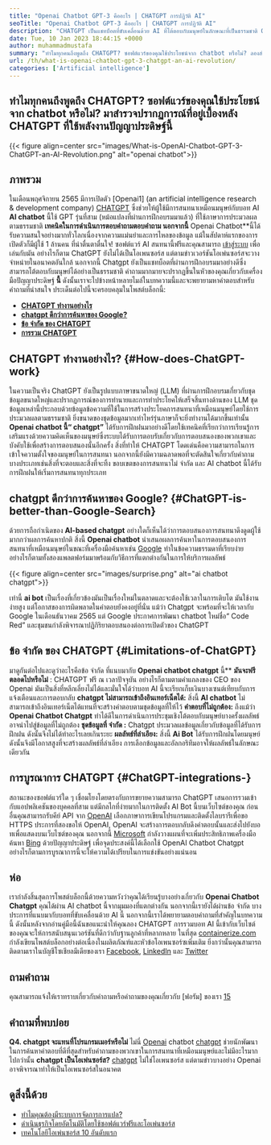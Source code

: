 ```yaml
---
title: "Openai Chatbot GPT-3 คืออะไร | CHATGPT การปฏิวัติ AI" 
seoTitle: "Openai Chatbot GPT-3 คืออะไร | CHATGPT การปฏิวัติ AI" 
description: "CHATGPT เป็นแชทบ็อตที่ขับเคลื่อนด้วย AI ที่โต้ตอบกับมนุษย์ในลักษณะที่เป็นธรรมชาติ OpenAI chatbot นี้ใช้แบบจำลองการประมวลผลภาษา AI ที่เรียกว่า GPT-3" 
date: Tue, 10 Jan 2023 18:44:15 +0000
author: muhammadmustafa
summary: "ทำไมทุกคนถึงพูดถึง CHATGPT? ซอฟต์แวร์ของคุณใช้ประโยชน์จาก chatbot หรือไม่? ลองสำรวจปรากฏการณ์ที่อยู่เบื้องหลัง CHATGPT ที่ใช้พลังงานปัญญาประดิษฐ์นี้" 
url: /th/what-is-openai-chatbot-gpt-3-chatgpt-an-ai-revolution/
categories: ['Artificial intelligence']
---
```


## ทำไมทุกคนถึงพูดถึง CHATGPT? ซอฟต์แวร์ของคุณใช้ประโยชน์จาก chatbot หรือไม่? มาสำรวจปรากฏการณ์ที่อยู่เบื้องหลัง CHATGPT ที่ใช้พลังงานปัญญาประดิษฐ์นี้

{{< figure align=center src="images/What-is-OpenAI-Chatbot-GPT-3-ChatGPT-an-AI-Revolution.png" alt="openai chatbot">}}


## ภาพรวม

ในเดือนพฤศจิกายน 2565 มีการเปิดตัว [Openai1] (an artificial intelligence research & development company) [CHATGPT][2] ซึ่งช่วยให้ผู้ใช้มีการสนทนาเหมือนมนุษย์กับบอท AI  **AI chatbot** นี้ใช้ GPT รุ่นที่สาม (หม้อแปลงที่ผ่านการฝึกอบรมมาแล้ว) ที่ใช้ภาษาการประมวลผลตามธรรมชาติ **เทคนิคในการดำเนินการตอบคำถามตอบคำถาม นอกจากนี้**  Openai Chatbot**นี้ได้รับความสนใจอย่างมากทั่วโลกเนื่องจากความแม่นยำและการไหลของข้อมูล แม้ในสัปดาห์แรกของการเปิดตัวก็มีผู้ใช้ 1 ล้านคน ที่น่าตื่นตาตื่นใจ!
ซอฟต์แวร์ AI สนทนานี้ฟรีและคุณสามารถ [เข้าสู่ระบบ][3] เพื่อเล่นกับมัน อย่างไรก็ตาม ChatGPT ยังไม่ได้เป็นโอเพนซอร์ส แต่ตามข่าวเวอร์ชันโอเพ่นซอร์สจะวางจำหน่ายในอนาคตอันใกล้ นอกจากนี้ Chatgpt ยังเป็นแชทบ็อตที่ผ่านการฝึกอบรมมาอย่างดีซึ่งสามารถโต้ตอบกับมนุษย์ได้อย่างเป็นธรรมชาติ คำถามมากมายจะปรากฏขึ้นในหัวของคุณเกี่ยวกับเครื่องมือปัญญาประดิษฐ์  **นี้**  ดังนั้นเราจะไปข้างหน้าหลายไมล์ในบทความนี้และจะพยายามหาคำตอบสำหรับคำถามที่น่าสนใจ
ประเด็นต่อไปนี้จะครอบคลุมในโพสต์บล็อกนี้:
*  **[CHATGPT ทำงานอย่างไร][4]**  
*  **[chatgpt ดีกว่าการค้นหาของ Google?][5]**  
*  **[ข้อ จำกัด ของ CHATGPT][6]**  
*  **[การรวม CHATGPT][7]**  

## CHATGPT ทำงานอย่างไร? {#How-does-ChatGPT-work}

ในความเป็นจริง ChatGPT ยังเป็นรูปแบบภาษาขนาดใหญ่ (LLM) ที่ผ่านการฝึกอบรมเกี่ยวกับชุดข้อมูลขนาดใหญ่และปรากฏการณ์ของการทำนายและการทำประโยคให้เสร็จสิ้นทางด้านของ LLM ชุดข้อมูลเหล่านี้ประกอบด้วยข้อมูลข้อความที่ใช้ในการสร้างประโยคการสนทนาที่เหมือนมนุษย์โดยใช้การประมวลผลตามธรรมชาติ ยิ่งขนาดของชุดข้อมูลมากเท่าไหร่รุ่นภาษาก็จะยิ่งทำงานได้มากขึ้นเท่านั้น
 **Openai chatbot นี้“ chatgpt”** ได้รับการฝึกฝนมาอย่างดีโดยใช้เทคนิคที่เรียกว่าการเรียนรู้การเสริมแรงด้วยความคิดเห็นของมนุษย์ซึ่งระบบได้รับการตอบรับเกี่ยวกับการตอบสนองของพวกเขาและบังคับใช้เพื่อสร้างการตอบสนองนั้นอีกครั้ง สิ่งที่ทำให้ CHATGPT โดดเด่นคือความสามารถในการเข้าใจความตั้งใจของมนุษย์ในการสนทนา นอกจากนี้ยังมีความฉลาดพอที่จะตัดสินใจเกี่ยวกับคำถามบางประเภทเช่นสิ่งที่จะตอบและสิ่งที่จะทิ้ง ขอบเขตของการสนทนาไม่ จำกัด และ AI chatbot นี้ได้รับการฝึกฝนให้เริ่มการสนทนาทุกประเภท

## chatgpt ดีกว่าการค้นหาของ Google? {#ChatGPT-is-better-than-Google-Search}

ด้วยการถือกำเนิดของ  **AI-based chatgpt** อย่างใดก็เห็นได้ว่าการตอบสนองการสนทนาดึงดูดผู้ใช้มากกว่าผลการค้นหาปกติ สิ่งนี้ **Openai chatbot**  นำเสนอผลการค้นหาในการตอบสนองการสนทนาที่เหมือนมนุษย์ในขณะที่เครื่องมือค้นหาเช่น [Google][8] ทำในข้อความธรรมดาที่เรียบง่าย อย่างไรก็ตามทั้งสองแพลตฟอร์มมาพร้อมกับวิธีการที่แตกต่างกันในการให้บริการผลลัพธ์

{{< figure align=center src="images/surprise.png" alt="ai chatbot chatgpt">}}

เท่านี้  **ai bot**  เป็นเรื่องที่เกี่ยวข้องมันเป็นเรื่องใหม่ในตลาดและจะต้องใช้เวลาในการเติบโต มันใช้งานง่ายสูง แต่โอกาสของการผิดพลาดในคำตอบยังคงอยู่ที่นั่น แม้ว่า Chatgpt จะพร้อมที่จะให้เวลากับ Google ในเดือนธันวาคม 2565 แต่ Google ประกาศการพัฒนา chatbot ใหม่ชื่อ“ Code Red” และชุมชนกำลังพิจารณาปฏิกิริยาตอบสนองต่อการเปิดตัวของ ChatGPT

## ข้อ จำกัด ของ CHATGPT {#Limitations-of-ChatGPT}

มาดูกันต่อไปและดูว่าอะไรคือข้อ จำกัด ที่แนบมากับ  **Openai chatbot chatgpt**  นี้**
 **มันจะฟรีตลอดไปหรือไม่** : CHATGPT ฟรี ณ เวลาปัจจุบัน อย่างไรก็ตามตามคำแถลงของ CEO ของ Openai มันเป็นสิ่งที่หลีกเลี่ยงไม่ได้และมั่นใจได้ว่าบอท AI นี้จะเรียกเก็บเงินบางเซนต์เทียบกับการแจ้งเตือนและการตอบกลับ
 **chatgpt ไม่สามารถเข้าถึงอินเทอร์เน็ตได้:**  สิ่งนี้ **AI chatbot** ไม่สามารถเข้าถึงอินเทอร์เน็ตได้แทนที่จะสร้างคำตอบตามชุดข้อมูลที่ให้ไว้
 **คำตอบที่ไม่ถูกต้อง:**  ถึงแม้ว่า **Openai Chatbot Chatgpt** ทำได้ดีในการดำเนินการประชุมเชิงโต้ตอบกับมนุษย์บางครั้งผลลัพธ์อาจนำไปสู่ข้อมูลที่ไม่ถูกต้อง
 **ชุดข้อมูลที่ จำกัด :**  Chatgpt ประมวลผลข้อมูลเกี่ยวกับข้อมูลที่ได้รับการฝึกฝน ดังนั้นจึงไม่ได้ทำอะไรเลยเกินระยะ
 **ผลลัพธ์ที่ลำเอียง:**  สิ่งนี้ **Ai Bot** ได้รับการฝึกฝนโดยมนุษย์ดังนั้นจึงมีโอกาสสูงที่จะสร้างผลลัพธ์ที่ลำเอียง การเลือกข้อมูลและอัลกอริทึมอาจให้ผลลัพธ์ในลักษณะเดียวกัน

## การบูรณาการ CHATGPT  {#ChatGPT-integrations-}

สถานะของซอฟต์แวร์ใด ๆ เชื่อมโยงโดยตรงกับการขยายความสามารถ ChatGPT เสนอการรวมเข้ากับแอปพลิเคชันของบุคคลที่สาม แต่มีกลไกที่ง่ายมากในการติดตั้ง AI Bot นี้บนเว็บไซต์ของคุณ ก่อนอื่นคุณสามารถรับคีย์ API จาก [OpenAI][1] เลือกภาษาการเขียนโปรแกรมและติดตั้งไลบรารีเพื่อขอ HTTPS ประการที่สองขอให้ OpenAI, OpenAI จะสร้างการตอบกลับดึงคำตอบนั้นและส่งไปยังบอทเพื่อแสดงบนเว็บไซต์ของคุณ
นอกจากนี้ [Microsoft][9] กำลังวางแผนที่จะเพิ่มประสิทธิภาพเครื่องมือค้นหา [Bing][10] ด้วยปัญญาประดิษฐ์ เพื่อจุดประสงค์นี้ได้เลือกใช้ OpenAI Chatbot Chatgpt อย่างไรก็ตามการบูรณาการนี้จะให้ความได้เปรียบในการแข่งขันอย่างแน่นอน

## ห่อ
เรากำลังสิ้นสุดการโพสต์บล็อกนี้ด้วยความหวังว่าคุณได้เรียนรู้บางอย่างเกี่ยวกับ  **Openai Chatbot Chatgpt**  คุณได้ผ่าน AI chatbot นี้จากมุมมองที่แตกต่างกัน นอกจากนี้เรายังได้ผ่านข้อ จำกัด บางประการที่แนบมากับบอทที่ขับเคลื่อนด้วย AI นี้ นอกจากนี้เราได้พยายามตอบคำถามที่สำคัญในบทความนี้ ดังนั้นหลังจากอ่านคู่มือนี้ฉันขอแนะนำให้คุณลอง CHATGPT การรวมบอท AI นี้เข้ากับเว็บไซต์ของคุณจะให้การสนับสนุนเวอร์ชันที่ดีกว่ากับฐานลูกค้าที่หลากหลาย
ในที่สุด [containerize.com][11] กำลังเขียนโพสต์บล็อกอย่างต่อเนื่องในผลิตภัณฑ์และหัวข้อโอเพนซอร์ซเพิ่มเติม ยิ่งกว่านั้นคุณสามารถติดตามเราในบัญชีโซเชียลมีเดียของเรา [Facebook][12], [LinkedIn][13] และ [Twitter][14]

## ถามคำถาม
คุณสามารถแจ้งให้เราทราบเกี่ยวกับคำถามหรือคำถามของคุณเกี่ยวกับ [ฟอรัม] ของเรา [15]

## คำถามที่พบบ่อย
 **Q4. chatgpt จะแทนที่โปรแกรมเมอร์หรือไม่** 
ไม่นี่ [Openai][1] chatbot [chatgpt][2] ช่วยนักพัฒนาในการค้นหาคำตอบที่ดีที่สุดสำหรับคำถามของพวกเขาในการสนทนาที่เหมือนมนุษย์และไม่มีอะไรมากไปกว่านั้น
 **chatgpt เป็นโอเพ่นซอร์ส?** 
[chatgpt][2] ไม่ใช่โอเพนซอร์ส แต่ตามข่าวบางอย่าง Openai อาจพิจารณาทำให้เป็นโอเพนซอร์สในอนาคต

## ดูสิ่งนี้ด้วย
  * [ทำไมคุณต้องมีระบบการจัดการการแปล?][16]
  * [ดำเนินธุรกิจโดยอัตโนมัติโดยใช้ซอฟต์แวร์ฟรีและโอเพ่นซอร์ส][17]
  * [เทคโนโลยีโอเพ่นซอร์ส 10 อันดับแรก][18]



 [1]: https://openai.com/
 [2]: https://chat.openai.com/chat
 [3]: https://chat.openai.com/
 [4]: #How-does-ChatGPT-work
 [5]: #ChatGPT-is-better-than-Google-Search
 [6]: #Limitations-of-ChatGPT
 [7]: #ChatGPT-integrations-
 [8]: https://www.google.com/
 [9]: https://www.microsoft.com/en-pk
 [10]: https://www.bing.com/
 [11]: https://www.containerize.com/
 [12]: https://web.facebook.com/containerize
 [13]: https://www.linkedin.com/company/containerize/
 [14]: https://twitter.com/containerize_co
 [15]: https://forum.containerize.com/
 [16]: https://blog.containerize.com/software-development/why-do-you-need-a-translation-management-system/
 [17]: https://blog.containerize.com/blogging/automate-business-operations-using-open-source-software/
 [18]: https://blog.containerize.com/backup-and-sync-software/top-10-open-source-trending-technologies-of-2022/
